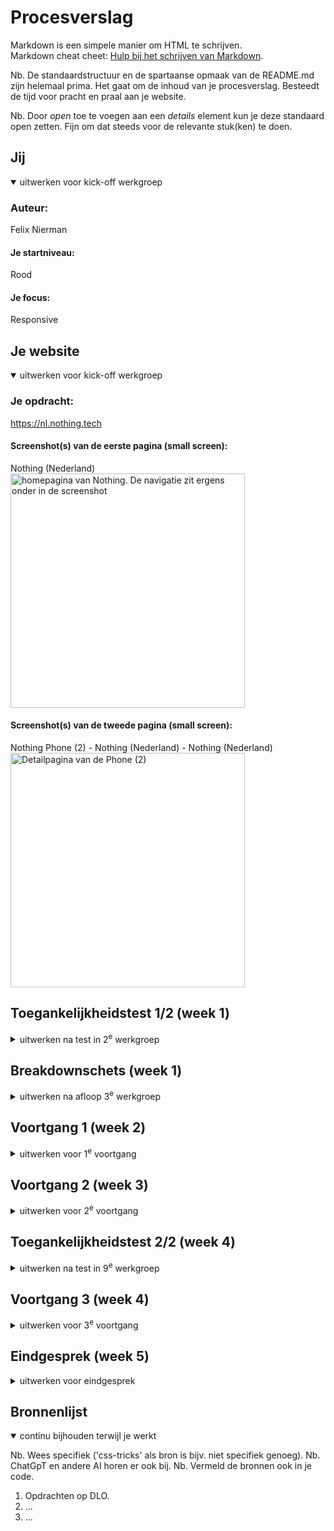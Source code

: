 # Procesverslag
Markdown is een simpele manier om HTML te schrijven.  
Markdown cheat cheet: [Hulp bij het schrijven van Markdown](https://github.com/adam-p/markdown-here/wiki/Markdown-Cheatsheet).

Nb. De standaardstructuur en de spartaanse opmaak van de README.md zijn helemaal prima. Het gaat om de inhoud van je procesverslag. Besteedt de tijd voor pracht en praal aan je website.

Nb. Door *open* toe te voegen aan een *details* element kun je deze standaard open zetten. Fijn om dat steeds voor de relevante stuk(ken) te doen.





## Jij

<details open>
  <summary>uitwerken voor kick-off werkgroep</summary>

  ### Auteur:
  Felix Nierman
  #### Je startniveau:
  Rood

  #### Je focus:
  Responsive
 
</details>





## Je website

<details open>
  <summary>uitwerken voor kick-off werkgroep</summary>

  ### Je opdracht:
  https://nl.nothing.tech

  #### Screenshot(s) van de eerste pagina (small screen): 
  Nothing (Nederland) 
  <img src="./images/chrome_screenshot_Dec 11, 2023 10_28_18 AM GMT+01_00.jpg" width="375px" alt="homepagina van Nothing. De navigatie zit ergens onder in de screenshot">

  #### Screenshot(s) van de tweede pagina (small screen):
  Nothing Phone (2) - Nothing (Nederland) - Nothing (Nederland)
  <img src="./images/Screenshot_20231211-102843.jpg" width="375px" alt="Detailpagina van de Phone (2)">
 
</details>



## Toegankelijkheidstest 1/2 (week 1)

<details>
  <summary>uitwerken na test in 2<sup>e</sup> werkgroep</summary>

  ### Bevindingen
  - Goede taal gebruikt
  - Knoppen niet heel uniek

  - Veel errors html
  - Kan niet zoomen op telefoon

  - Focus is op sommige knoppen niet heel duidelijk
  
  - Rotate goed
  - Balk met knoppen is te groot en neemt erg veel ruimte in, je kan niet goed scrollen of lezen.

  - Er worden geen h3'tjes gebruikt, maar niet zijn niet nodig

  - Lists zijn goed

  - Wel een alt attribute, maar er wordt niks mee gedaan

  - Als er een filmpje is, is het een link naar Youtube
  - Veel gifs in een soort carousel
  - Geen pauze knop (wel op Youtube)

  - Bijna geen button tags
  - focus is slecht

  - geen dark/light mode.
  - Bij hoog contrast veranderen de kleuren wel, maar de achtergrond van de knoppen verdwijnt helemaal

  - Er zijn amper animaties
  - Er is wel een prefers-reduced-animation

  - color contrast is goed
  - geen selection colors
</details>



## Breakdownschets (week 1)

<details>
  <summary>uitwerken na afloop 3<sup>e</sup> werkgroep</summary>

  ### de hele pagina: 
  <img src="./images/LANGE SCREEN.png" width="375px" alt="breakdown van de hele pagina">

  ### dynamisch deel section: 
  <img src="./images/Asset 1.png" width="375px" alt="breakdown van section">

</details>





## Voortgang 1 (week 2)

<details>
  <summary>uitwerken voor 1<sup>e</sup> voortgang</summary>

  ### Stand van zaken
  Ik heb tot nu toe mijn html geschreven van mijn eerste pagina en ben nog niet begonnen aan mijn css.


  ### Agenda voor meeting
  samen met je groepje opstellen
  | Tim            | Bibi               | Soufiane     | Felix            |
  | ---            | ---                | ---          | ---              |
  | Keuze lastig responsive of surfaceplane | Typografie opdracht was lastig | HTML in orde? | Website raar ingedeeld    |
  | ---            | Misschien een andere website doen| ---          | HTML in orde?              |
  | ---            | ---                | ---          | ---              |
  | ---            | ---                | ---          | ---              |
  | ---            | ---                | ---          | ---              |
  | ---            | ---                | ---          | ---              |


  ### Verslag van meeting
  hier na afloop snel de uitkomsten van de meeting vastleggen

  - Een a kan in een h1
  - Kan verschillende navjes maken voor verschillende a'tjes
  - Dropdown hoeft niet, alleen als je tijd over hebt
  - Pop-up hoeft niet
  - De tekst naast je img kan gewoon een p zijn, is geen h2
  - ...

</details>





## Voortgang 2 (week 3)

<details>
  <summary>uitwerken voor 2<sup>e</sup> voortgang</summary>

  ### Stand van zaken
  HTML pagina 1 helemaal af met footer ook. Begonnen css, footer nog niet af. Geen navigatie nog.


  ### Agenda voor meeting
  samen met je groepje opstellen
  | Tim            | Bibi               | Soufiane     | Felix            |
  | ---            | ---                | ---          | ---              |
  | ---            | ---                | ---          | Flex-box naar display grid?   |
  | ---            | ---                | ---          | Font opslaan?    |
  | ---            | ---                | ---          | ---              |


  ### Verslag van meeting
  hier na afloop snel de uitkomsten van de meeting vastleggen

  - Je kan een mediaquery gebruiken om je section display: grid; te maken.
  - Je kan je .otf font gewoon in een nieuw mapje zetten
  - Je kan het beste je bestand op github zetten door op upload te klikken en al je bestanden er in gooien.
  - Je deployment hoort gewoon automatisch te gaan.
  - ...

</details>





## Toegankelijkheidstest 2/2 (week 4)

<details>
  <summary>uitwerken na test in 9<sup>e</sup> werkgroep</summary>

  ### Bevindingen
  - Mijn knoppen hebben nog dezelfde inhoud, maar betere focus en hover state.
  - Geen errors in mijn html, de echte website heeft heel veel errors.
  - Op mijn website kan je alle knoppen en linkjes gebruiken met een toetsenbord.
  - Werkt goed op mobiel, mijn menu gaat naar boven als je scrollt. De echte website is niet te gebruiken als je je telefoon draait.
  - al mijn img's hebben alt tekst. De echte website nergens.
  - Ik gebruik geen media dus ik hoef daar niks voor te maken.
  - Mijn controls zijn goed. Alle linkjes zijn a'tjes en button lijken ook echt op buttons.
  - We hebben allebei geen skip link, maar die hebben we niet nodig.
  - Mijn knopjes in mijn navigatie bovenin zijn niet te zien met high-contrast. Bij de echte website heeft geen enkele knop een background of border te zien met high-contrast.
  - ...

</details>





## Voortgang 3 (week 4)

<details>
  <summary>uitwerken voor 3<sup>e</sup> voortgang</summary>

  ### Stand van zaken
  1e pagina 90% klaar. Navigatie in hamburgermenu met animatie. Responsive. Footer werkend.


  ### Agenda voor meeting
  samen met je groepje opstellen

  | Tim            | Bibi               | Soufiane     | Felix            |
  | ---            | ---                | ---          | ---              |
  | ---            | ---                | ---          | Klopt mijn footer?       |
  | ---            | ---                | ---          | Wat moet er van de tweede pagina in? |
  | ---            | ---                | ---          | ---              |
  | ---            | ---                | ---          | ---              |



  ### Verslag van meeting
  hier na afloop snel de uitkomsten van de meeting vastleggen

  - In je footer kan je de label gebruiken om je input klikbaar te maken.
  - Hoe ik een checkbox kan vormgeven.
  - Hoe je met grid-template-areas moet werken.
  - Niet alles van de tweede pagina hoeft er in. Je mag wat dingen weglaten.
  - ...

</details>





## Eindgesprek (week 5)

<details>
  <summary>uitwerken voor eindgesprek</summary>

  ### Je uitkomst - karakteristiek screenshots:
  <img src="readme-images/dummy-plaatje.jpg" width="375px" alt="uitomst opdracht 1">


  ### Dit ging goed/Heb ik geleerd: 
  - Ik kon heel fijn werken tijdens de lessen. De opdrachten leerden mij echt geweldig hoe ik dingen moest doen. Ik hoefde bijna niet eens het internet op om te zoeken hoe iets moest.
  - Ik heb geen enkele keer gebruik gemaakt van ChatGPT. Normaal gebruik ik die altijd als ik codeer. Nu was dat niet nodig.
  - Ik snap nu helemaal hoe flex-box en grid werkt.
  - Ik weet nu hoe GitHub werkt en vond het heel fijn dat ik versies terug kon bekijken.
  - Ik ben nu heel goed in de :nth-of-type() en andere selectors.
  - Uiteindelijk is het mij gelukt om mijn hele website responsive te maken.
  - Ik weet hoe grid-template-areas werkt. 

  <img src="readme-images/dummy-plaatje.jpg" width="375px" alt="top">


  ### Dit was lastig/Is niet gelukt:
  - Ik vond het erg lastig om het font werkend te krijgen. Uiteindelijk is het me gelukt.
  - Als ik meer tijd had, had ik de BUY NOW knop werkend gemaakt. Ik weet hoe het moet, maar ik had er geen tijd voor.
  - Als ik meer tijd had, had ik mijn body een max-width gegeven, maar dat alleen de content in het midden bleef. Ik kreeg het niet voor elkaar om de achtergrond en borders door te trekken naar de buitenkanten.
  - Het is mij niet gelukt om het plaatje van de telefoon draaibaar te maken. Ik heb het niet geprobeerd, maar dat wilde ik wel.

  <img src="readme-images/dummy-plaatje.jpg" width="375px" alt="bummer">
</details>





## Bronnenlijst

<details open>
  <summary>continu bijhouden terwijl je werkt</summary>

  Nb. Wees specifiek ('css-tricks' als bron is bijv. niet specifiek genoeg). 
  Nb. ChatGpT en andere AI horen er ook bij.
  Nb. Vermeld de bronnen ook in je code.

  1. Opdrachten op DLO.
  2. ...
  3. ...

</details>